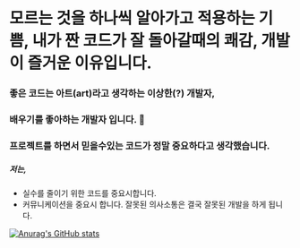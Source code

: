 # 모르는 것을 하나씩 알아가고 적용하는 기쁨, 내가 짠 코드가 잘 돌아갈때의 쾌감, 개발이 즐거운 이유입니다.

### 좋은 코드는 아트(art)라고 생각하는 이상한(?) 개발자,

### 배우기를 좋아하는 개발자 입니다. 🙂

### 프로젝트를 하면서 믿을수있는 코드가 정말 중요하다고 생각했습니다.


##### 저는, 
- 실수를 줄이기 위한 코드를 중요시합니다.
- 커뮤니케이션을 중요시 합니다. 잘못된 의사소통은 결국 잘못된 개발을 하게 됩니다.

[![Anurag's GitHub stats](https://github-readme-stats.vercel.app/api?username=funetes)](https://github.com/anuraghazra/github-readme-stats)

<!--
**funetes/funetes** is a ✨ _special_ ✨ repository because its `README.md` (this file) appears on your GitHub profile.

Here are some ideas to get you started:

- 🔭 I’m currently working on ...
- 🌱 I’m currently learning ...
- 👯 I’m looking to collaborate on ...
- 🤔 I’m looking for help with ...
- 💬 Ask me about ...
- 📫 How to reach me: ...
- 😄 Pronouns: ...
- ⚡ Fun fact: ...
-->
